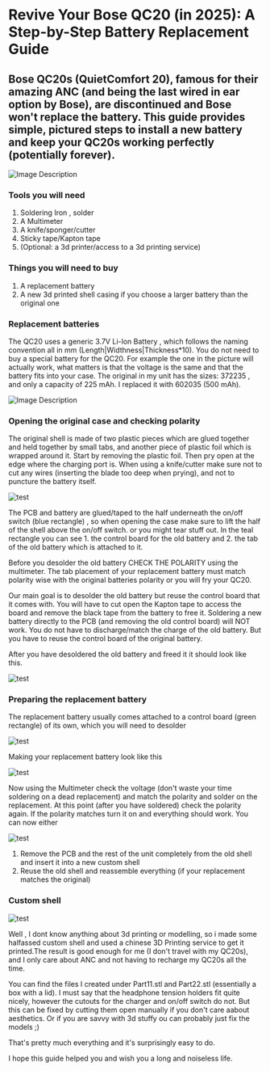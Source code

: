 # Revive Your Bose QC20 (in 2025): A Step-by-Step Battery Replacement Guide

## Bose QC20s (QuietComfort 20), famous for their amazing ANC (and being the last wired in ear option by Bose), are discontinued and Bose won't replace the battery.  This guide provides simple, pictured steps to install a new battery and keep your QC20s working perfectly (potentially forever).



![Image Description](images/20250226_210524.jpg)


### Tools you will need

1. Soldering Iron , solder
2. A Multimeter
3. A knife/sponger/cutter
4. Sticky tape/Kapton tape
5. (Optional: a 3d printer/access to a 3d printing service)

### Things you will need to buy 
1. A replacement battery
2. A new 3d printed shell casing if you choose a larger battery than the original one

### Replacement batteries
The QC20 uses a generic 3.7V Li-Ion Battery , which follows the naming convention all in mm (Length|Widthness|Thickness*10). You do not need to buy a special battery for the QC20. For example the one in the picture will actually work, what matters is that the voltage is the same and that the battery fits into your case. The original in my unit has the sizes: 372235 , and only a capacity of 225 mAh. I replaced it with 602035 (500 mAh).

![Image Description](images/Battery.jpg)


### Opening the original case and checking polarity
The original shell is made of two plastic pieces which are glued together and held together by small tabs, and another piece of plastic foil which is wrapped around it. Start by removing the plastic foil. Then pry open at the edge where the charging port is. When using a knife/cutter  make sure not to cut any wires (inserting the blade too deep when prying), and not to puncture the battery itself. 


![test](images/20250226_191103%20(3).jpg)

The PCB and battery are glued/taped to the half underneath the on/off switch (blue rectangle) , so when opening the case make sure to lift the half of the shell above the on/off switch. or you might tear stuff out. In the teal rectangle you can see 1. the control board for the old battery and 2. the tab of the old battery which is attached to it. 

Before you  desolder the old battery CHECK THE POLARITY using the multimeter. The tab placement of your replacement battery must match polarity wise with the original batteries polarity or you will fry your QC20. 

Our main goal is to desolder the old battery but reuse the control board that it comes with. You will have to cut open the Kapton tape to access the board and remove the black tape from the battery to free it.  Soldering a new battery directly to the PCB (and removing the old control board) will NOT work. You do not have to discharge/match the charge of the old battery. But you have to reuse the control board of the original battery. 


After you have desoldered the old battery and freed it it should look like this. 

![test](images/20250226_201317.jpg)  

### Preparing the replacement battery
The replacement battery usually comes attached to a control board (green rectangle) of its own, which you will need to desolder 

![test](images/20250226_191422.jpg)

Making your replacement battery look like this 

![test](images/20250226_200840.jpg)


Now using the Multimeter check the voltage (don't waste your time soldering on a dead replacement) and match the polarity and solder on the replacement. At this point (after you have soldered) check the polarity again. If the polarity matches turn it on and everything should work. You can now either


![test](images/20250226_203432.jpg)


1. Remove the PCB and the rest of the unit completely from the old shell and insert it into a new custom shell
2. Reuse the old shell and reassemble everything (if your replacement matches the original) 



### Custom shell 

![test](images/replacementshell.jpg)

Well , I dont know anything about 3d printing or modelling, so i made some halfassed custom shell and used a chinese 3D Printing service to get it printed.The result is good enough for me (I don't travel with my QC20s), and I only care about ANC and not having to recharge my QC20s all the time. 

You can find the files I created under Part11.stl and Part22.stl (essentially a box with a lid). I must say that the headphone tension holders fit quite nicely, however the cutouts for the charger and on/off switch do not. But this can be fixed by cutting them open manually if you don't care aabout aesthetics. Or if you are savvy with 3d stuffy ou can probably just fix the models  ;) 


That's pretty much everything and it's surprisingly easy to do. 

I hope this guide helped you and wish you a long and noiseless life. 





